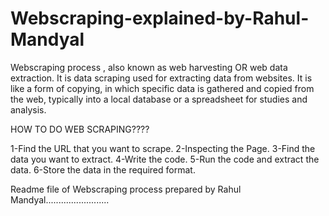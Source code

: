 # Webscraping-explained-by-Rahul-Mandyal
Webscraping process , also known as web harvesting OR web data extraction.
It is data scraping used for extracting data from websites.
It is like a form of copying, in which specific data is gathered and copied from the web, typically into a local database or a spreadsheet for studies and analysis.

HOW TO DO WEB SCRAPING????

1-Find the URL that you want to scrape.
2-Inspecting the Page.
3-Find the data you want to extract.
4-Write the code.
5-Run the code and extract the data.
6-Store the data in the required format.



Readme file of Webscraping process prepared by Rahul Mandyal.........................
